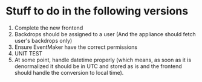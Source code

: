 # Stuff to do in the following versions

1. Complete the new frontend
2. Backdrops should be assigned to a user (And the appliance should fetch user's backdrops only)
3. Ensure EventMaker have the correct permissions
4. UNIT TEST
5. At some point, handle datetime properly (which means, as soon as it is denormalized it should be in UTC and stored as is and the frontend should handle the conversion to local time).
